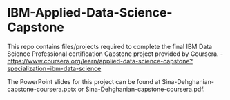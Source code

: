 # IBM-Applied-Data-Science-Capstone
This repo contains files/projects required to complete the final IBM Data Science Professional certification Capstone project provided by Coursera. - https://www.coursera.org/learn/applied-data-science-capstone?specialization=ibm-data-science

The PowerPoint slides for this project can be found at Sina-Dehghanian-capstone-coursera.pptx or Sina-Dehghanian-capstone-coursera.pdf.
